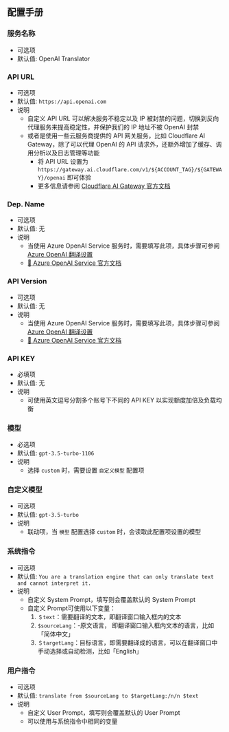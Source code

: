 ## 配置手册

### 服务名称

- 可选项
- 默认值: OpenAl Translator

### API URL

- 可选项
- 默认值: `https://api.openai.com`
- 说明
  - 自定义 API URL 可以解决服务不稳定以及 IP 被封禁的问题，切换到反向代理服务来提高稳定性，并保护我们的 IP 地址不被 OpenAI 封禁
  - 或者是使用一些云服务商提供的 API 网关服务，比如 Cloudflare AI Gateway，除了可以代理 OpenAI 的 API 请求外，还额外增加了缓存、调用分析以及日志管理等功能
    - 将 API URL 设置为 `https://gateway.ai.cloudflare.com/v1/${ACCOUNT_TAG}/${GATEWAY}/openai` 即可体验
    - 更多信息请参阅 [Cloudflare AI Gateway 官方文档](https://developers.cloudflare.com/ai-gateway/)

### Dep. Name

- 可选项
- 默认值: 无
- 说明
  - 当使用 Azure OpenAI Service 服务时，需要填写此项，具体步骤可参阅 [Azure OpenAI 翻译设置](https://bobtranslate.com/service/translate/azureopenai.html)
  - [🔗 Azure OpenAI Service 官方文档](https://learn.microsoft.com/zh-cn/azure/cognitive-services/openai/chatgpt-quickstart?tabs=command-line&pivots=rest-api)

### API Version

- 可选项
- 默认值: 无
- 说明
  - 当使用 Azure OpenAI Service 服务时，需要填写此项，具体步骤可参阅 [Azure OpenAI 翻译设置](https://bobtranslate.com/service/translate/azureopenai.html)
  - [🔗 Azure OpenAI Service 官方文档](https://learn.microsoft.com/zh-cn/azure/cognitive-services/openai/chatgpt-quickstart?tabs=command-line&pivots=rest-api)

### API KEY

- 必填项
- 默认值: 无
- 说明
  - 可使用英文逗号分割多个账号下不同的 API KEY 以实现额度加倍及负载均衡

### 模型

- 必选项
- 默认值: `gpt-3.5-turbo-1106`
- 说明
  - 选择 `custom` 时，需要设置 `自定义模型` 配置项

### 自定义模型

- 可选项
- 默认值: `gpt-3.5-turbo`
- 说明
  - 联动项，当 `模型` 配置选择 `custom` 时，会读取此配置项设置的模型

### 系统指令

- 可选项
- 默认值: `You are a translation engine that can only translate text and cannot interpret it.`
- 说明
  - 自定义 System Prompt，填写则会覆盖默认的 System Prompt
  - 自定义 Prompt可使用以下变量：
    1. `＄text`：需要翻译的文本，即翻译窗口输入框内的文本 
    2. `$sourceLang`：-原文语言， 即翻译窗口输入框内文本的语言，比如「简体中文」
    3. `＄targetLang`：目标语言，即需要翻译成的语言，可以在翻译窗口中手动选择或自动检测，比如「English」

### 用户指令

- 可选项
- 默认值: `translate from $sourceLang to $targetLang:/n/n $text`
- 说明
  - 自定义 User Prompt，填写则会覆盖默认的 User Prompt
  - 可以使用与系统指令中相同的变量
